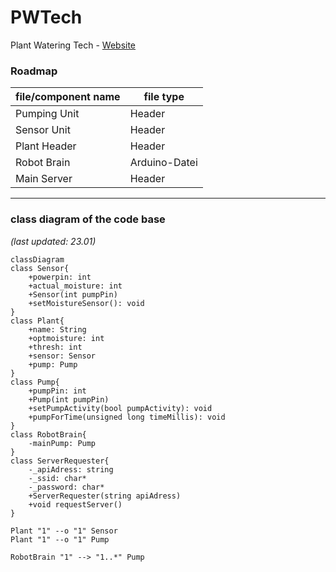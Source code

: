# PWTech
Plant Watering Tech - [Website](hpyGithub.github.io)

### Roadmap
| file/component name | file type |
|------|-----------|
| Pumping Unit | Header |
| Sensor Unit | Header |
| Plant Header | Header |
| Robot Brain | Arduino-Datei |
| Main Server | Header |

***
### class diagram of the code base

*(last updated: 23.01)*
```mermaid
classDiagram
class Sensor{
    +powerpin: int
    +actual_moisture: int
    +Sensor(int pumpPin)
    +setMoistureSensor(): void
}
class Plant{
    +name: String
    +optmoisture: int
    +thresh: int
    +sensor: Sensor 
    +pump: Pump 
}
class Pump{
    +pumpPin: int 
    +Pump(int pumpPin)
    +setPumpActivity(bool pumpActivity): void
    +pumpForTime(unsigned long timeMillis): void
}
class RobotBrain{
    -mainPump: Pump
}
class ServerRequester{
    -_apiAdress: string 
    -_ssid: char* 
    -_password: char* 
    +ServerRequester(string apiAdress)
    +void requestServer()
}

Plant "1" --o "1" Sensor
Plant "1" --o "1" Pump

RobotBrain "1" --> "1..*" Pump
```
